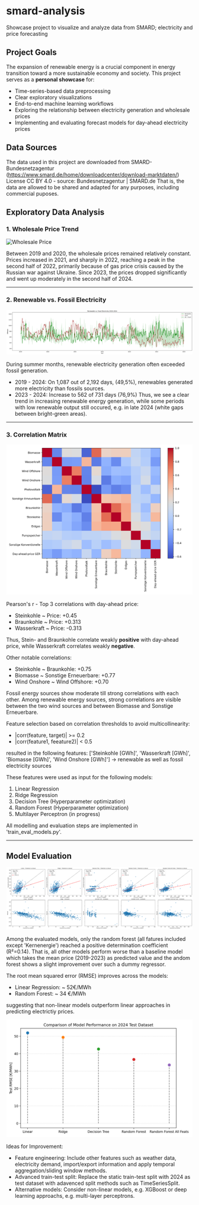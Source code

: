 # smard-analysis
Showcase project to visualize and analyze data from SMARD; electricity and price forecasting

## Project Goals

The expansion of renewable energy is a crucial component in energy transition toward a more sustainable economy and society. This project serves as a **personal showcase** for:
- Time-series-based data preprocessing
- Clear exploratory visualizations
- End-to-end machine learning workflows
- Exploring the relationship between electricity generation and wholesale prices
- Implementing and evaluating forecast models for day-ahead electricity prices

## Data Sources

The data used in this project are downloaded from SMARD-Bundesnetzagentur (https://www.smard.de/home/downloadcenter/download-marktdaten/)
License CC BY 4.0 - source: Bundesnetzagentur | SMARD.de
That is, the data are allowed to be shared and adapted for any purposes, including commercial puposes.

## Exploratory Data Analysis

### 1. Wholesale Price Trend

![Wholesale Price](plots/Großhandelspreis_2019_2024.png)

Between 2019 and 2020, the wholesale prices remained relatively constant. Prices increased in 2021, and sharply in 2022, reaching a peak in the second half of 2022, primarily because of gas price crisis caused by the Russian war against Ukraine. Since 2023, the prices dropped significantly and went up moderately in the second half of 2024.

---

### 2. Renewable vs. Fossil Electricity

![Renewable vs Fossil](plots/Renewable_vs_fossil_elec_types_2019_2024_overview.png)

During summer months, renewable electricity generation often exceeded fossil generation.
- 2019 - 2024: On 1,087 out of 2,192 days, (49,5%), renewables generated more electricity than fossils sources.
- 2023 - 2024: Increase to 562 of 731 days (76,9%)
Thus, we see a clear trend in increasing renewable energy generation, while some periods with low renewable output still occured, e.g. in late 2024 (white gaps between bright-green areas).

---

### 3. Correlation Matrix

![Correlation Matrix](plots/corr_heatmap.png)

Pearson's r - Top 3 correlations with day-ahead price:
- Steinkohle ~ Price: +0.45
- Braunkohle ~ Price: +0.313
- Wasserkraft ~ Price: -0.313

Thus, Stein- and Braunkohle correlate weakly **positive** with day-ahead price, while Wasserkraft correlates weakly **negative**.

Other notable correlations:
- Steinkohle ~ Braunkohle: +0.75
- Biomasse ~ Sonstige Erneuerbare: +0.77
- Wind Onshore ~ Wind Offshore: +0.70

Fossil energy sources show moderate till strong correlations with each other. Among renewable energy sources, strong correlations are visible between the two wind sources and between Biomasse and Sonstige Erneuerbare.

Feature selection based on correlation thresholds to avoid multicollinearity:
- |corr(feature, target)| >= 0.2
- |corr(feature1, feeature2)| < 0.5 

resulted in the following features:
['Steinkohle [GWh]', 'Wasserkraft [GWh]', 'Biomasse [GWh]', 'Wind Onshore [GWh]']
-> renewable as well as fossil electricity sources

These features were used as input for the following models:

1) Linear Regression
2) Ridge Regression
3) Decision Tree (Hyperparameter optimization)
4) Random Forest (Hyperparameter optimization)
5) Multilayer Perceptron (in progress)

All modelling and evaluation steps are implemented in 'train_eval_models.py'.

---

## Model Evaluation

![Lin Reg Pred vs Actual All Models](plots/eval_all_models.png)

Among the evaluated models, only the random forest (all fatures included except 'Kernenergie') reached a positive determination coefficient (R²=0.14). That is, all other models perform worse than a baseline model which takes the mean price (2019-2023) as predicted value and the andom forest shows a slight improvement over such a dummy regressor.

The root mean squared error (RMSE) improves across the models:
- Linear Regression: ~ 52€/MWh
- Random Forest: ~ 34 €/MWh

suggesting that non-linear models outperform linear approaches in predicting electrictiy prices.

![Model Comparison RMSE](plots/RMSE_all_models.png)

Ideas for Improvement:
- Feature engineering: Include other features such as weather data, electricity demand, import/export information and apply temporal aggregation/sliding window methods.
- Advanced train-test split: Replace the static train-test split with 2024 as test dataset with adavenced split methods such as TimeSeriesSplit.
- Alternative models: Consider non-linear models, e.g. XGBoost or deep learning approachs, e.g. multi-layer perceptrons.